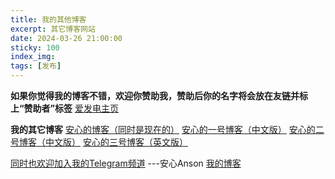 ```yaml
---
title: 我的其他博客
excerpt: 其它博客网站
date: 2024-03-26 21:00:00
sticky: 100
index_img: 
tags: [发布]
---
```


**如果你觉得我的博客不错，欢迎你赞助我，赞助后你的名字将会放在友链并标上“赞助者”标签**
[爱发电主页](https://afdian.net/a/anxin_anson)

**我的其它博客**
[安心的博客（同时是现在的）](https://ognn.top/)
[安心的一号博客（中文版）](https://blog.ognn.xyz/)
[安心的二号博客（中文版）](https://b2.ognn.xyz/)
[安心的三号博客（英文版）](https://b3.ognn.xyz/)

[同时也欢迎加入我的Telegram频道](https://t.me/Ansons_blog)
---安心Anson [我的博客](ognn.top)